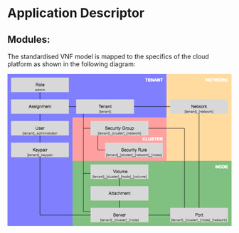 # Application Descriptor

Modules:
--------

The standardised VNF model is mapped to the specifics of the cloud platform as shown in the following diagram:

![Modules](../images/modules.png)
